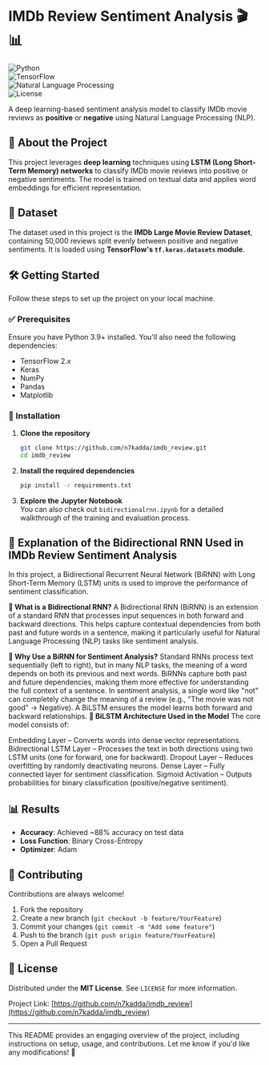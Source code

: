 # IMDb Review Sentiment Analysis 🎬📊  

![Python](https://img.shields.io/badge/python-3.9%2B-blue)  
![TensorFlow](https://img.shields.io/badge/tensorflow-2.x-orange)  
![Natural Language Processing](https://img.shields.io/badge/NLP-✔️-green)  
![License](https://img.shields.io/github/license/n7kadda/imdb_review)  

A deep learning-based sentiment analysis model to classify IMDb movie reviews as **positive** or **negative** using Natural Language Processing (NLP).  

## 🚀 About the Project  

This project leverages **deep learning** techniques using **LSTM (Long Short-Term Memory) networks** to classify IMDb movie reviews into positive or negative sentiments. The model is trained on textual data and applies word embeddings for efficient representation.  

## 📂 Dataset  

The dataset used in this project is the **IMDb Large Movie Review Dataset**, containing 50,000 reviews split evenly between positive and negative sentiments. It is loaded using **TensorFlow's `tf.keras.datasets` module**.  

## 🛠 Getting Started  

Follow these steps to set up the project on your local machine.  

### ✅ Prerequisites  

Ensure you have Python 3.9+ installed. You'll also need the following dependencies:  

- TensorFlow 2.x  
- Keras  
- NumPy  
- Pandas  
- Matplotlib  

### 💾 Installation  

1. **Clone the repository**  
   ```sh
   git clone https://github.com/n7kadda/imdb_review.git
   cd imdb_review
   ```  

2. **Install the required dependencies**  
   ```sh
   pip install -r requirements.txt
   ```  


3. **Explore the Jupyter Notebook**  
   You can also check out `bidirectionalrnn.ipynb` for a detailed walkthrough of the training and evaluation process.  


## 🧠 Explanation of the Bidirectional RNN Used in IMDb Review Sentiment Analysis
In this project, a Bidirectional Recurrent Neural Network (BiRNN) with Long Short-Term Memory (LSTM) units is used to improve the performance of sentiment classification.

**🔹 What is a Bidirectional RNN?**
A Bidirectional RNN (BiRNN) is an extension of a standard RNN that processes input sequences in both forward and backward directions. This helps capture contextual dependencies from both past and future words in a sentence, making it particularly useful for Natural Language Processing (NLP) tasks like sentiment analysis.

**🔹 Why Use a BiRNN for Sentiment Analysis?**
Standard RNNs process text sequentially (left to right), but in many NLP tasks, the meaning of a word depends on both its previous and next words.
BiRNNs capture both past and future dependencies, making them more effective for understanding the full context of a sentence.
In sentiment analysis, a single word like "not" can completely change the meaning of a review (e.g., "The movie was not good" → Negative). A BiLSTM ensures the model learns both forward and backward relationships.
**🔹 BiLSTM Architecture Used in the Model**
The core model consists of:

Embedding Layer – Converts words into dense vector representations.
Bidirectional LSTM Layer – Processes the text in both directions using two LSTM units (one for forward, one for backward).
Dropout Layer – Reduces overfitting by randomly deactivating neurons.
Dense Layer – Fully connected layer for sentiment classification.
Sigmoid Activation – Outputs probabilities for binary classification (positive/negative sentiment).

## 📊 Results  

- **Accuracy**: Achieved ~88% accuracy on test data  
- **Loss Function**: Binary Cross-Entropy  
- **Optimizer**: Adam  

## 🤝 Contributing  

Contributions are always welcome!  

1. Fork the repository  
2. Create a new branch (`git checkout -b feature/YourFeature`)  
3. Commit your changes (`git commit -m "Add some feature"`)  
4. Push to the branch (`git push origin feature/YourFeature`)  
5. Open a Pull Request  

## 📜 License  

Distributed under the **MIT License**. See `LICENSE` for more information.  

Project Link: [https://github.com/n7kadda/imdb_review](https://github.com/n7kadda/imdb_review)  

---  

This README provides an engaging overview of the project, including instructions on setup, usage, and contributions. Let me know if you'd like any modifications! 🚀

